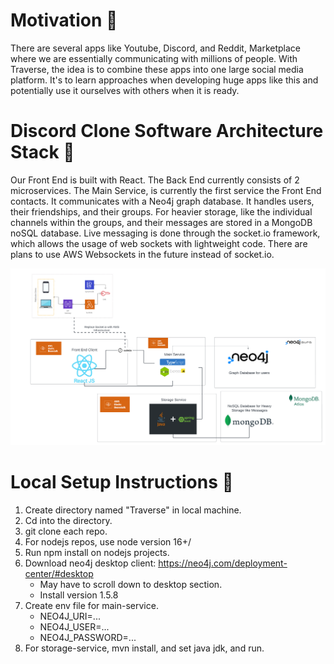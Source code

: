 # Motivation 👋

  There are several apps like Youtube, Discord, and Reddit, Marketplace where we are essentially communicating with millions of people. With Traverse, the idea is to combine these apps into one large social media platform. It's to learn approaches when developing huge apps like this and potentially use it ourselves with others when it is ready.


# Discord Clone Software Architecture Stack 👋

  Our Front End is built with React. The Back End currently consists of 2 microservices. The Main Service, is currently the first service the Front End contacts. It communicates with a Neo4j graph database. It handles users, their friendships, and their groups. For heavier storage, like the individual channels within the groups, and their messages are stored in a MongoDB noSQL database. Live messaging is done through the socket.io framework, which allows the usage of web sockets with lightweight code. There are plans to use AWS Websockets in the future instead of socket.io.

![Alt text](https://github.com/Traverse2023/.github/blob/0e9061f0748e21cc6ff09e9fb011fc5edd5b564f/profile/Traverse%20Architecture-2.png?raw=true)


# Local Setup Instructions 👋

1. Create directory named "Traverse" in local machine.
2. Cd into the directory.
3. git clone each repo.
4. For nodejs repos, use node version 16+/
5. Run npm install on nodejs projects.
6. Download neo4j desktop client: https://neo4j.com/deployment-center/#desktop
    - May have to scroll down to desktop section.
    - Install version 1.5.8 
7. Create env file for main-service.
   - NEO4J_URI=...
   - NEO4J_USER=...
   - NEO4J_PASSWORD=...
8. For storage-service, mvn install, and set java jdk, and run.
